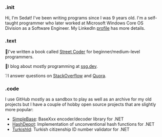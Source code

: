 ### .init
Hi, I'm Sedat! I've been writing programs since I was 9 years old. I'm a self-taught programmer who later worked at Microsoft Windows Core OS Division as a Software Engineer. My LinkedIn [profile](https://www.linkedin.com/in/kapanoglu/) has more details.

### .text
📙I've written a book called [Street Coder](https://streetcoder.org) for beginner/medium-level programmers. 

📃I blog about mostly programming at [ssg.dev](https://ssg.dev).

❔I answer questions on [StackOverflow](https://stackoverflow.com/users/54937/sedat-kapanoglu?tab=profile) and [Quora](https://www.quora.com/profile/Sedat-Kapanoglu).

### .code
I use GitHub mostly as a sandbox to play as well as an archive for my old projects 
but I have a couple of hobby open source projects that are slightly more popular:
 - [SimpleBase](https://github.com/ssg/SimpleBase): BaseXxx encoder/decoder library for .NET
 - [HashDepot](https://github.com/ssg/HashDepot): Implementation of unconventional hash functions for .NET
 - [TurkishId](https://github.com/ssg/TurkishId): Turkish citizenship ID number validator for .NET
